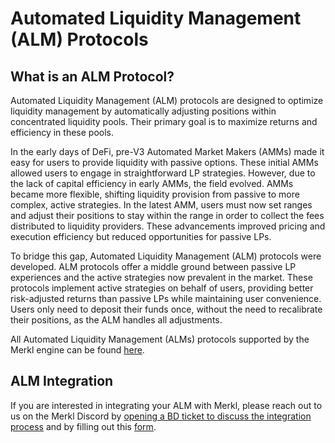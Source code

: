 # Automated Liquidity Management (ALM) Protocols

## What is an ALM Protocol?

Automated Liquidity Management (ALM) protocols are designed to optimize liquidity management by automatically adjusting positions within concentrated liquidity pools. Their primary goal is to maximize returns and efficiency in these pools.

In the early days of DeFi, pre-V3 Automated Market Makers (AMMs) made it easy for users to provide liquidity with passive options. These initial AMMs allowed users to engage in straightforward LP strategies. However, due to the lack of capital efficiency in early AMMs, the field evolved. AMMs became more flexible, shifting liquidity provision from passive to more complex, active strategies. In the latest AMM, users must now set ranges and adjust their positions to stay within the range in order to collect the fees distributed to liquidity providers. These advancements improved pricing and execution efficiency but reduced opportunities for passive LPs.

To bridge this gap, Automated Liquidity Management (ALM) protocols were developed. ALM protocols offer a middle ground between passive LP experiences and the active strategies now prevalent in the market. These protocols implement active strategies on behalf of users, providing better risk-adjusted returns than passive LPs while maintaining user convenience. Users only need to deposit their funds once, without the need to recalibrate their positions, as the ALM handles all adjustments.

All Automated Liquidity Management (ALMs) protocols supported by the Merkl engine can be found [here](https://app.merkl.xyz/integrations).

## ALM Integration

If you are interested in integrating your ALM with Merkl, please reach out to us on the Merkl Discord by [opening a BD ticket to discuss the integration process](https://discord.com/channels/1209830388726243369/1210212731047776357) and by filling out this [form](https://tally.so/r/w4JYLr).
